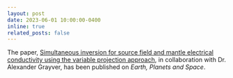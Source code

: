 ```yaml
---
layout: post
date: 2023-06-01 10:00:00-0400
inline: true
related_posts: false
---
```


The paper, [Simultaneous inversion for source field and mantle electrical conductivity using the variable projection approach](https://doi.org/10.1186/s40623-023-01816-5), in collaboration with Dr. Alexander Grayver, has been published on *Earth, Planets and Space*.
